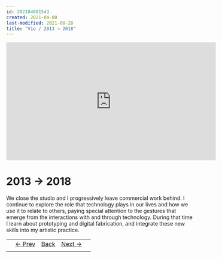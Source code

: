 ```yaml
---
id: 202104081543
created: 2021-04-08
last-modified: 2021-08-28
title: "Vio / 2013 → 2018"
---
```

<iframe width="560" height="315" src="https://www.youtube.com/embed/HDw3ZGR1gFw" title="YouTube video player" frameborder="0" allow="accelerometer; autoplay; clipboard-write; encrypted-media; gyroscope; picture-in-picture" allowfullscreen></iframe>

# 2013 → 2018

We close the studio and I progressively leave commercial work behind. I continue to explore the role that technology plays in our lives and how we use it to relate to others, paying special attention to the gestures that emerge from the interactions with and through technology. During that time I learn about prototyping and digital fabrication, and integrate these new skills into my artistic practice.

|  |  |  |  |  |
| :---: | :---: | :---: | :---: | :---: |
|  | [← Prev]([[202104081542]]) | [Back]([[202104071256]]) | [Next →]([[202104081544]]) |  |
|  |  |  |  |  |